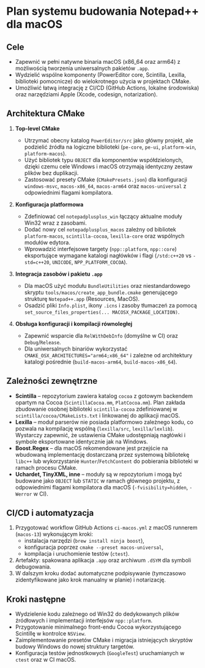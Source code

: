 # Plan systemu budowania Notepad++ dla macOS

## Cele
- Zapewnić w pełni natywne binaria macOS (x86_64 oraz arm64) z możliwością tworzenia uniwersalnych pakietów `.app`.
- Wydzielić wspólne komponenty (PowerEditor core, Scintilla, Lexilla, biblioteki pomocnicze) do wielokrotnego użycia w projektach CMake.
- Umożliwić łatwą integrację z CI/CD (GitHub Actions, lokalne środowiska) oraz narzędziami Apple (Xcode, codesign, notarization).

## Architektura CMake
1. **Top-level CMake**
   - Utrzymać obecny katalog `PowerEditor/src` jako główny projekt, ale podzielić źródła na logiczne biblioteki (`pe-core`, `pe-ui`, `platform-win`, `platform-macos`).
   - Użyć bibliotek typu `OBJECT` dla komponentów współdzielonych, dzięki czemu cele Windows i macOS otrzymają identyczny zestaw plików bez duplikacji.
   - Zastosować presety CMake (`CMakePresets.json`) dla konfiguracji `windows-msvc`, `macos-x86_64`, `macos-arm64` oraz `macos-universal` z odpowiednimi flagami kompilatora.

2. **Konfiguracja platformowa**
   - Zdefiniować cel `notepadplusplus_win` łączący aktualne moduły Win32 wraz z zasobami.
   - Dodać nowy cel `notepadplusplus_macos` zależny od bibliotek `platform-macos`, `scintilla-cocoa`, `lexilla-core` oraz wspólnych modułów edytora.
   - Wprowadzić interfejsowe targety (`npp::platform`, `npp::core`) eksportujące wymagane katalogi nagłówków i flagi (`/std:c++20` vs `-std=c++20`, `UNICODE`, `NPP_PLATFORM_COCOA`).

3. **Integracja zasobów i pakietu `.app`**
   - Dla macOS użyć modułu `BundleUtilities` oraz niestandardowego skryptu `tools/macos/create_app_bundle.cmake` generującego strukturę `Notepad++.app` (Resources, MacOS).
   - Osadzić pliki `Info.plist`, ikony `.icns` i zasoby tłumaczeń za pomocą `set_source_files_properties(... MACOSX_PACKAGE_LOCATION)`.

4. **Obsługa konfiguracji i kompilacji równoległej**
   - Zapewnić wsparcie dla `RelWithDebInfo` (domyślne w CI) oraz `Debug`/`Release`.
   - Dla uniwersalnych binariów wykorzystać `CMAKE_OSX_ARCHITECTURES="arm64;x86_64"` i zależne od architektury katalogi pośrednie (`build-macos-arm64`, `build-macos-x86_64`).

## Zależności zewnętrzne
- **Scintilla** – repozytorium zawiera katalog `cocoa` z gotowym backendem opartym na Cocoa (`ScintillaCocoa.mm`, `PlatCocoa.mm`). Plan zakłada zbudowanie osobnej biblioteki `scintilla-cocoa` zdefiniowanej w `scintilla/cocoa/CMakeLists.txt` i linkowanej do aplikacji macOS.
- **Lexilla** – moduł parserów nie posiada platformowo zależnego kodu, co pozwala na kompilację wspólną (`lexilla/src`, `lexilla/lexlib`). Wystarczy zapewnić, że ustawienia CMake udostępniają nagłówki i symbole eksportowane identycznie jak na Windows.
- **Boost.Regex** – dla macOS rekomendowane jest przejście na wbudowaną implementację dostarczaną przez systemową bibliotekę `libc++` lub wykorzystanie `Hunter`/`FetchContent` do pobierania biblioteki w ramach procesu CMake.
- **Uchardet, TinyXML, inne** – moduły są w repozytorium i mogą być budowane jako `OBJECT` lub `STATIC` w ramach głównego projektu, z odpowiednimi flagami kompilatora dla macOS (`-fvisibility=hidden`, `-Werror` w CI).

## CI/CD i automatyzacja
1. Przygotować workflow GitHub Actions `ci-macos.yml` z macOS runnerem (`macos-13`) wykonującym kroki:
   - instalacja narzędzi (`brew install ninja boost`),
   - konfiguracja poprzez `cmake --preset macos-universal`,
   - kompilacja i uruchomienie testów (`ctest`).
2. Artefakty: spakowana aplikacja `.app` oraz archiwum `.dSYM` dla symboli debugowania.
3. W dalszym kroku dodać automatyczne podpisywanie (tymczasowo zidentyfikowane jako krok manualny w planie) i notarizację.

## Kroki następne
- Wydzielenie kodu zależnego od Win32 do dedykowanych plików źródłowych i implementacji interfejsów `npp::platform`.
- Przygotowanie minimalnego front-endu Cocoa wykorzystującego Scintillę w kontrolce `NSView`.
- Zaimplementowanie presetów CMake i migracja istniejących skryptów budowy Windows do nowej struktury targetów.
- Konfiguracja testów jednostkowych (`GoogleTest`) uruchamianych w `ctest` oraz w CI macOS.

